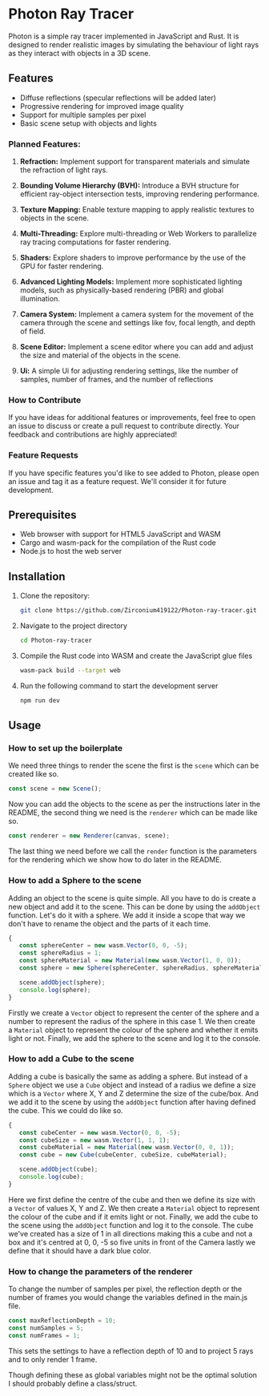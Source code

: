 # Photon Ray Tracer

Photon is a simple ray tracer implemented in JavaScript and Rust. It is designed to render realistic images by simulating the behaviour of light rays as they interact with objects in a 3D scene.

## Features

- Diffuse reflections (specular reflections will be added later)
- Progressive rendering for improved image quality
- Support for multiple samples per pixel
- Basic scene setup with objects and lights

### Planned Features:

1. **Refraction:** Implement support for transparent materials and simulate the refraction of light rays.

2. **Bounding Volume Hierarchy (BVH):** Introduce a BVH structure for efficient ray-object intersection tests, improving rendering performance.

3. **Texture Mapping:** Enable texture mapping to apply realistic textures to objects in the scene.

4. **Multi-Threading:** Explore multi-threading or Web Workers to parallelize ray tracing computations for faster rendering.

5. **Shaders:** Explore shaders to improve performance by the use of the GPU for faster rendering.

6. **Advanced Lighting Models:** Implement more sophisticated lighting models, such as physically-based rendering (PBR) and global illumination.

7. **Camera System:** Implement a camera system for the movement of the camera through the scene and settings like fov, focal length, and depth of field.

8. **Scene Editor:** Implement a scene editor where you can add and adjust the size and material of the objects in the scene.

9. **Ui:** A simple Ui for adjusting rendering settings, like the number of samples, number of frames, and the number of reflections

### How to Contribute

If you have ideas for additional features or improvements, feel free to open an issue to discuss or create a pull request to contribute directly. Your feedback and contributions are highly appreciated!

### Feature Requests

If you have specific features you'd like to see added to Photon, please open an issue and tag it as a feature request. We'll consider it for future development.

## Prerequisites

- Web browser with support for HTML5 JavaScript and WASM
- Cargo and wasm-pack for the compilation of the Rust code
- Node.js to host the web server

## Installation

1. Clone the repository:

   ```bash
   git clone https://github.com/Zirconium419122/Photon-ray-tracer.git
2. Navigate to the project directory
   ```bash
   cd Photon-ray-tracer
3. Compile the Rust code into WASM and create the JavaScript glue files
   ```bash
   wasm-pack build --target web
4. Run the following command to start the development server
   ```bash
   npm run dev

## Usage

### How to set up the boilerplate

We need three things to render the scene the first is the `scene` which can be created like so.
```javascript
const scene = new Scene();
```
Now you can add the objects to the scene as per the instructions later in the README, the second thing we need is the `renderer` which can be made like so.
```javascript
const renderer = new Renderer(canvas, scene);
```
The last thing we need before we call the `render` function is the parameters for the rendering which we show how to do later in the README.

### How to add a Sphere to the scene

Adding an object to the scene is quite simple. All you have to do is create a new object and add it to the scene. This can be done by using the `addObject` function. Let's do it with a sphere. We add it inside a scope that way we don't have to rename the object and the parts of it each time.
```javascript
{
   const sphereCenter = new wasm.Vector(0, 0, -5);
   const sphereRadius = 1;
   const sphereMaterial = new Material(new wasm.Vector(1, 0, 0));
   const sphere = new Sphere(sphereCenter, sphereRadius, sphereMaterial);

   scene.addObject(sphere);
   console.log(sphere);
}
```
Firstly we create a `Vector` object to represent the center of the sphere and a number to represent the radius of the sphere in this case 1. We then create a `Material` object to represent the colour of the sphere and whether it emits light or not. Finally, we add the sphere to the scene and log it to the console.


### How to add a Cube to the scene

Adding a cube is basically the same as adding a sphere. But instead of a `Sphere` object we use a `Cube` object and instead of a radius we define a size which is a `Vector` where X, Y and Z determine the size of the cube/box. And we add it to the scene by using the `addObject` function after having defined the cube. This we could do like so.
```javascript
{
   const cubeCenter = new wasm.Vector(0, 0, -5);
   const cubeSize = new wasm.Vector(1, 1, 1);
   const cubeMaterial = new Material(new wasm.Vector(0, 0, 1));
   const cube = new Cube(cubeCenter, cubeSize, cubeMaterial);

   scene.addObject(cube);
   console.log(cube);
}
```
Here we first define the centre of the cube and then we define its size with a `Vector` of values X, Y and Z. We then create a `Material` object to represent the colour of the cube and if it emits light or not. Finally, we add the cube to the scene using the `addObject` function and log it to the console. The cube we've created has a size of 1 in all directions making this a cube and not a box and it's centred at 0, 0, -5 so five units in front of the Camera lastly we define that it should have a dark blue color.

### How to change the parameters of the renderer

To change the number of samples per pixel, the reflection depth or the number of frames you would change the variables defined in the main.js file.
```javascript
const maxReflectionDepth = 10;
const numSamples = 5;
const numFrames = 1;
```
This sets the settings to have a reflection depth of 10 and to project 5 rays and to only render 1 frame.

Though defining these as global variables might not be the optimal solution I should probably define a class/struct.
